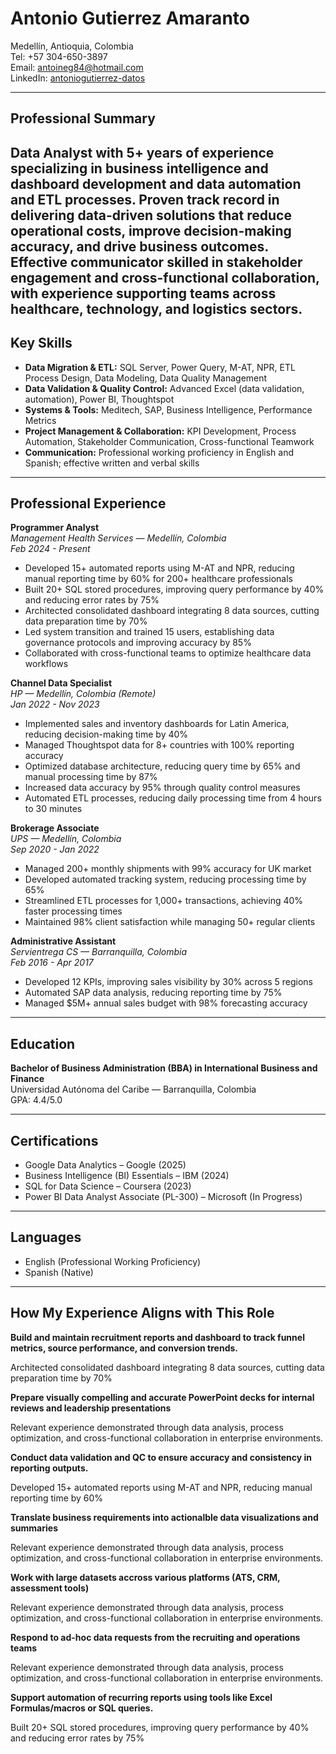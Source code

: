 # Antonio Gutierrez Amaranto

Medellín, Antioquia, Colombia  
Tel: +57 304-650-3897  
Email: antoineg84@hotmail.com  
LinkedIn: [antoniogutierrez-datos](https://linkedin.com/in/antoniogutierrez-datos)

---

## Professional Summary

Data Analyst with 5+ years of experience specializing in business intelligence and dashboard development and data automation and ETL processes. Proven track record in delivering data-driven solutions that reduce operational costs, improve decision-making accuracy, and drive business outcomes. Effective communicator skilled in stakeholder engagement and cross-functional collaboration, with experience supporting teams across healthcare, technology, and logistics sectors.
---

## Key Skills

- **Data Migration & ETL:** SQL Server, Power Query, M-AT, NPR, ETL Process Design, Data Modeling, Data Quality Management
- **Data Validation & Quality Control:** Advanced Excel (data validation, automation), Power BI, Thoughtspot
- **Systems & Tools:** Meditech, SAP, Business Intelligence, Performance Metrics
- **Project Management & Collaboration:** KPI Development, Process Automation, Stakeholder Communication, Cross-functional Teamwork
- **Communication:** Professional working proficiency in English and Spanish; effective written and verbal skills

---

## Professional Experience

**Programmer Analyst**  
*Management Health Services — Medellín, Colombia*  
_Feb 2024 - Present_  
- Developed 15+ automated reports using M-AT and NPR, reducing manual reporting time by 60% for 200+ healthcare professionals  
- Built 20+ SQL stored procedures, improving query performance by 40% and reducing error rates by 75%  
- Architected consolidated dashboard integrating 8 data sources, cutting data preparation time by 70%  
- Led system transition and trained 15 users, establishing data governance protocols and improving accuracy by 85%  
- Collaborated with cross-functional teams to optimize healthcare data workflows

**Channel Data Specialist**  
*HP — Medellín, Colombia (Remote)*  
_Jan 2022 - Nov 2023_  
- Implemented sales and inventory dashboards for Latin America, reducing decision-making time by 40%  
- Managed Thoughtspot data for 8+ countries with 100% reporting accuracy  
- Optimized database architecture, reducing query time by 65% and manual processing time by 87%  
- Increased data accuracy by 95% through quality control measures  
- Automated ETL processes, reducing daily processing time from 4 hours to 30 minutes

**Brokerage Associate**  
*UPS — Medellín, Colombia*  
_Sep 2020 - Jan 2022_  
- Managed 200+ monthly shipments with 99% accuracy for UK market  
- Developed automated tracking system, reducing processing time by 65%  
- Streamlined ETL processes for 1,000+ transactions, achieving 40% faster processing times  
- Maintained 98% client satisfaction while managing 50+ regular clients

**Administrative Assistant**  
*Servientrega CS — Barranquilla, Colombia*  
_Feb 2016 - Apr 2017_  
- Developed 12 KPIs, improving sales visibility by 30% across 5 regions  
- Automated SAP data analysis, reducing reporting time by 75%  
- Managed $5M+ annual sales budget with 98% forecasting accuracy

---

## Education

**Bachelor of Business Administration (BBA) in International Business and Finance**  
Universidad Autónoma del Caribe — Barranquilla, Colombia  
GPA: 4.4/5.0

---

## Certifications

- Google Data Analytics – Google (2025)
- Business Intelligence (BI) Essentials – IBM (2024)
- SQL for Data Science – Coursera (2023)
- Power BI Data Analyst Associate (PL-300) – Microsoft (In Progress)

---

## Languages

- English (Professional Working Proficiency)
- Spanish (Native)

---

## How My Experience Aligns with This Role

**Build and maintain recruitment reports and dashboard to track funnel metrics, source performance, and conversion trends.**

Architected consolidated dashboard integrating 8 data sources, cutting data preparation time by 70%

**Prepare visually compelling and accurate PowerPoint decks for internal reviews and leadership presentations**

Relevant experience demonstrated through data analysis, process optimization, and cross-functional collaboration in enterprise environments.

**Conduct data validation and QC to ensure accuracy and consistency in reporting outputs.**

Developed 15+ automated reports using M-AT and NPR, reducing manual reporting time by 60%

**Translate business requirements into actionalble data visualizations and summaries**

Relevant experience demonstrated through data analysis, process optimization, and cross-functional collaboration in enterprise environments.

**Work with large datasets accross various platforms (ATS, CRM, assessment tools)**

Relevant experience demonstrated through data analysis, process optimization, and cross-functional collaboration in enterprise environments.

**Respond to ad-hoc data requests from the recruiting and operations teams**

Relevant experience demonstrated through data analysis, process optimization, and cross-functional collaboration in enterprise environments.

**Support automation of recurring reports using tools like Excel Formulas/macros or SQL queries.**

Built 20+ SQL stored procedures, improving query performance by 40% and reducing error rates by 75%

